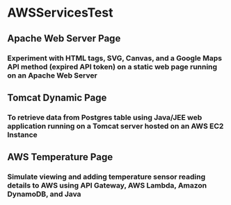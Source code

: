 # AWSServicesTest

## Apache Web Server Page

### Experiment with HTML tags, SVG, Canvas, and a Google Maps API method (expired API token) on a static web page running on an Apache Web Server

## Tomcat Dynamic Page

### To retrieve data from Postgres table using Java/JEE web application running on a Tomcat server hosted on an AWS EC2 Instance

## AWS Temperature Page 

### Simulate viewing and adding temperature sensor reading details to AWS using API Gateway, AWS Lambda, Amazon DynamoDB, and Java
